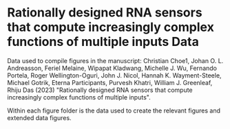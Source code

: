 # Rationally designed RNA sensors that compute increasingly complex functions of multiple inputs Data

Data used to compile figures in the manuscript: Christian Choe1, Johan O. L. Andreasson, Feriel Melaine, Wipapat Kladwang, Michelle J. Wu, Fernando Portela, Roger Wellington-Oguri, John J. Nicol, Hannah K. Wayment-Steele, Michael Gotrik, Eterna Participants, Purvesh Khatri, William J. Greenleaf, Rhiju Das (2023) "Rationally designed RNA sensors that compute increasingly complex functions of multiple inputs". 

Within each figure folder is the data used to create the relevant figures and extended data figures.
